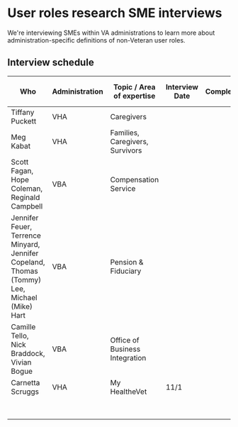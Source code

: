 # User roles research SME interviews

We're interviewing SMEs within VA administrations to learn more about administration-specific definitions of non-Veteran user roles.

## Interview schedule

| Who                                                          | Administration | Topic / Area of expertise       | Interview Date | Completed? | Link to Notes |
| ------------------------------------------------------------ | -------------- | ------------------------------- | -------------- | ---------- | ------------- |
| Tiffany Puckett                                              | VHA            | Caregivers                      |                |            |               |
| Meg Kabat                                                    | VHA            | Families, Caregivers, Survivors |                |            |               |
| Scott Fagan, Hope Coleman, Reginald Campbell                 | VBA            | Compensation Service            |                |            |               |
| Jennifer Feuer, Terrence Minyard, Jennifer Copeland, Thomas (Tommy) Lee, Michael (Mike) Hart | VBA            | Pension & Fiduciary             |                |            |               |
| Camille Tello, Nick Braddock, Vivian Bogue                   | VBA            | Office of Business Integration  |                |            |               |
| Carnetta Scruggs                                             | VHA            | My HealtheVet                   | 11/1           |            |               |
|                                                              |                |                                 |                |            |               |
|                                                              |                |                                 |                |            |               |
|                                                              |                |                                 |                |            |               |
|                                                              |                |                                 |                |            |               |
|                                                              |                |                                 |                |            |               |
|                                                              |                |                                 |                |            |               |
|                                                              |                |                                 |                |            |               |
|                                                              |                |                                 |                |            |               |

